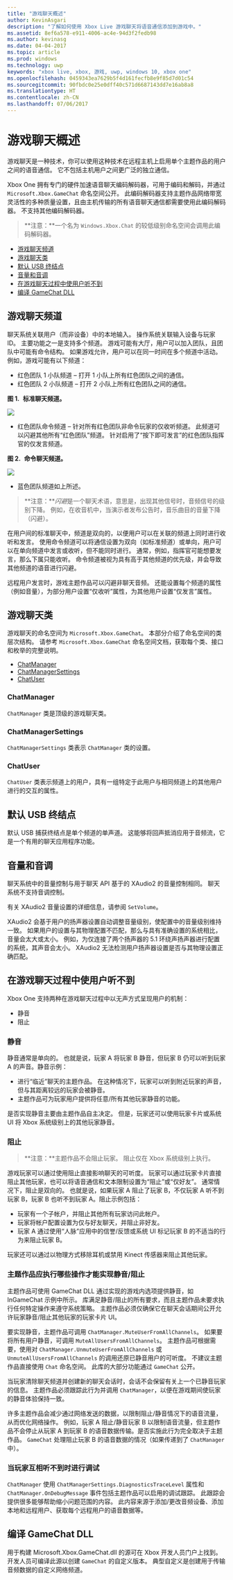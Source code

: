 ```yaml
---
title: "游戏聊天概述"
author: KevinAsgari
description: "了解如何使用 Xbox Live 游戏聊天将语音通信添加到游戏中。"
ms.assetid: 8ef6a578-e911-4006-ac4e-94d3f2fedb98
ms.author: kevinasg
ms.date: 04-04-2017
ms.topic: article
ms.prod: windows
ms.technology: uwp
keywords: "xbox live, xbox, 游戏, uwp, windows 10, xbox one"
ms.openlocfilehash: 0459343ea7629b5f4d161fecfb8e9f85d7d01c54
ms.sourcegitcommit: 90fbdc0e25e0dff40c571d6687143dd7e16ab8a8
ms.translationtype: HT
ms.contentlocale: zh-CN
ms.lasthandoff: 07/06/2017
---
```

# <a name="game-chat-overview"></a>游戏聊天概述

 游戏聊天是一种技术，你可以使用这种技术在远程主机上启用单个主题作品的用户之间的语音通信。 它不包括主机用户之间更广泛的独立通信。

 Xbox One 拥有专门的硬件加速语音聊天编码解码器，可用于编码和解码，并通过 `Microsoft.Xbox.GameChat` 命名空间公开。 此编码解码器支持主题作品网络带宽灵活性的多种质量设置，且由主机传输的所有语音聊天通信都需要使用此编码解码器。 不支持其他编码解码器。

> **注意：**一个名为 `Windows.Xbox.Chat` 的较低级别命名空间会调用此编码解码器。

  * [游戏聊天频道](#ID4EFB)
  * [游戏聊天类](#ID4EKC)
  * [默认 USB 终结点](#ID4E3D)
  * [音量和音调](#ID4EDE)
  * [在游戏聊天过程中使用户听不到](#ID4EWE)
  * [编译 GameChat DLL](#ID4E5H)

<a id="ID4EFB"></a>

## <a name="game-chat-channels"></a>游戏聊天频道


 聊天系统关联用户（而非设备）中的本地输入。 操作系统关联输入设备与玩家 ID。 主要功能之一是支持多个频道。 游戏可能有大厅，用户可以加入团队，且团队中可能有命令结构。 如果游戏允许，用户可以在同一时间在多个频道中活动。 例如，游戏可能有以下频道：

  * 红色团队 1 小队频道 &ndash; 打开 1 小队上所有红色团队之间的通信。
  * 红色团队 2 小队频道 &ndash; 打开 2 小队上所有红色团队之间的通信。

**图 1.**&nbsp;&nbsp;**标准聊天频道。**

![](../../images/chat/gamechat_standard.png)

  *  红色团队命令频道 &ndash; 针对所有红色团队非命令玩家的仅收听频道。 此频道可以闪避其他所有“红色团队”频道。 针对启用了“按下即可发言”的红色团队指挥官的仅发言频道。

**图 2.**&nbsp;&nbsp;**命令聊天频道。**

![](../../images/chat/gamechat_command.png)

  * 蓝色团队频道如上所述。



> **注意：***闪避*是一个聊天术语，意思是，出现其他信号时，音频信号的级别下降。 例如，在收音机中，当演示者发布公告时，音乐曲目的音量下降（闪避）。



 在用户间的标准聊天中，频道是双向的，以便用户可以在关联的频道上同时进行收听和发言。 使用命令频道可以将通信设置为双向（如标准频道）或单向，用户可以在单向频道中发言或收听，但不能同时进行。 通常，例如，指挥官可能想要发言，那么下属只能收听。 命令频道被视为具有高于其他频道的优先级，并会导致其他频道的语音进行闪避。

 远程用户发言时，游戏主题作品可以闪避非聊天音频。 还能设置每个频道的属性（例如音量），为部分用户设置“仅收听”属性，为其他用户设置“仅发言”属性。


<a id="ID4EKC"></a>


## <a name="game-chat-classes"></a>游戏聊天类


 游戏聊天的命名空间为 `Microsoft.Xbox.GameChat`。 本部分介绍了命名空间的类层次结构。 请参考 `Microsoft.Xbox.GameChat` 命名空间文档，获取每个类、接口和枚举的完整说明。

  * [ChatManager](#ID4EYC)
  * [ChatManagerSettings](#ID4EDD)
  * [ChatUser](#ID4EQD)

<a id="ID4EYC"></a>


### <a name="chatmanager"></a>ChatManager


`ChatManager` 类是顶级的游戏聊天类。


<a id="ID4EDD"></a>


### <a name="chatmanagersettings"></a>ChatManagerSettings


 `ChatManagerSettings` 类表示 `ChatManager` 类的设置。


<a id="ID4EQD"></a>


### <a name="chatuser"></a>ChatUser


`ChatUser` 类表示频道上的用户，具有一组特定于此用户与相同频道上的其他用户进行的交互的属性。



<a id="ID4E3D"></a>


## <a name="default-usb-endpoint"></a>默认 USB 终结点


 默认 USB 捕获终结点是单个频道的单声道。 这能够将回声抵消应用于音频流，它是一个有用的聊天应用程序功能。


<a id="ID4EDE"></a>


## <a name="volume-and-pitch"></a>音量和音调


聊天系统中的音量控制与用于聊天 API 基于的 XAudio2 的音量控制相同。 聊天系统不支持音调控制。

 有关 XAudio2 音量设置的详细信息，请参阅 `SetVolume`。

 XAudio2 会基于用户的扬声器设置自动调整音量级别，使配置中的音量级别维持一致。 如果用户的设置与其物理配置不匹配，那么与具有准确设置的系统相比，音量会太大或太小。 例如，为仅连接了两个扬声器的 5.1 环绕声扬声器进行配置的系统，其声音会太小。 XAudio2 无法检测用户扬声器设置是否与其物理设置正确匹配。


<a id="ID4EWE"></a>


## <a name="making-users-inaudible-during-game-chat"></a>在游戏聊天过程中使用户听不到


Xbox One 支持两种在游戏聊天过程中以无声方式呈现用户的机制：
  * 静音
  * 阻止


<a id="ID4EFF"></a>


### <a name="muting"></a>静音


静音通常是单向的。 也就是说，玩家 A 将玩家 B 静音，但玩家 B 仍可以听到玩家 A 的声音。静音示例：
  * 进行“临近”聊天的主题作品。 在这种情况下，玩家可以听到附近玩家的声音，但与其距离较远的玩家会被静音。
  * 主题作品可为玩家用户提供将任意/所有其他玩家静音的功能。


是否实现静音主要由主题作品自主决定。 但是，玩家还可以使用玩家卡片或系统 UI 将 Xbox 系统级别上的其他玩家静音。


<a id="ID4EVF"></a>


### <a name="blocking"></a>阻止


> **注意：**主题作品不会阻止玩家。 阻止仅在 Xbox 系统级别上执行。



游戏玩家可以通过使用阻止直接影响聊天的可听度。 玩家可以通过玩家卡片直接阻止其他玩家，也可以将语音通信和文本限制设置为“阻止”或“仅好友”。 通常情况下，阻止是双向的。 也就是说，如果玩家 A 阻止了玩家 B，不仅玩家 A 听不到玩家 B，玩家 B 也听不到玩家 A。阻止示例包括：
  * 玩家有一个子帐户，并阻止其他所有玩家访问此帐户。
  * 玩家将帐户配置设置为仅与好友聊天，并阻止非好友。
  * 玩家 A 通过使用“人脉”应用中的信誉/反馈或系统 UI 标记玩家 B 的不适当的行为来阻止玩家 B。


玩家还可以通过以物理方式移除耳机或禁用 Kinect 传感器来阻止其他玩家。


<a id="ID4EJG"></a>


### <a name="what-titles-should-do-to-provide-for-mutingblocking"></a>主题作品应执行哪些操作才能实现静音/阻止


主题作品可使用 GameChat DLL 通过实现的游戏内选项提供静音，如 InGameChat 示例中所示。 库满足静音/阻止的所有要求，而且主题作品未要求执行任何特定操作来遵守系统策略。 主题作品必须仅确保它在聊天会话期间公开允许玩家静音/阻止其他玩家的玩家卡片 UI。

 要实现静音，主题作品可调用 `ChatManager.MuteUserFromAllChannels`。 如果要将所有用户静音，可调用 `MuteAllUsersFromAllChannels`。 主题作品可根据需要，使用对 `ChatManager.UnmuteUserFromAllChannels` 或 `UnmuteAllUsersFromAllChannels` 的调用还原已静音用户的可听度。 不建议主题作品直接使用 `Chat` 命名空间。 此库的大部分功能通过 `GameChat` 公开。

当玩家清除聊天频道并创建新的聊天会话时，会话不会保留有关上一个已静音玩家的信息。 主题作品必须跟踪此行为并调用 `ChatManager`，以便在游戏期间使玩家的静音体验保持一致。

许多主题作品会减少通过网络发送的数据，以限制阻止/静音情况下的语音流量，从而优化网络操作。 例如，玩家 A 阻止/静音玩家 B 以限制语音流量，但主题作品不会停止从玩家 A 到玩家 B 的语音数据传输。是否实施此行为完全取决于主题作品。 `GameChat`  处理阻止玩家 B 的语音数据的情况（如果传递到了 `ChatManager` 中）。


<a id="ID4ERH"></a>


### <a name="debugging-when-players-cannot-hear-each-other"></a>当玩家互相听不到时进行调试

`ChatManager`  使用 `ChatManagerSettings.DiagnosticsTraceLevel` 属性和 `ChatManager.OnDebugMessage` 事件包括主题作品可以启用的调试跟踪。 此跟踪会提供很多能够帮助缩小问题范围的内容。 此内容来源于添加/更改音频设备、添加本地和远程用户、获取每个远程用户的语音数据等。


<a id="ID4E5H"></a>


## <a name="compiling-the-gamechat-dll"></a>编译 GameChat DLL


 用于构建 Microsoft.Xbox.GameChat.dll 的源可在 Xbox 开发人员门户上找到。 开发人员可编译此源以创建 `GameChat` 的自定义版本。 典型自定义是创建用于传输音频数据的自定义网络频道。
